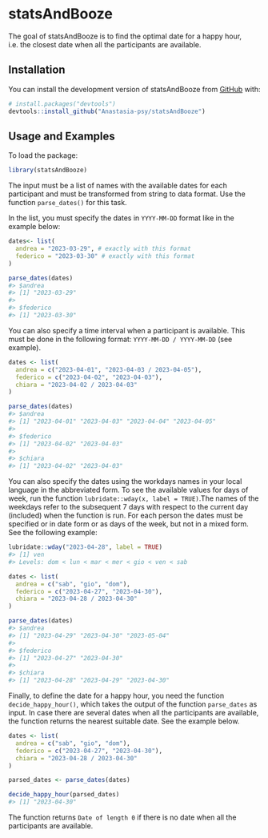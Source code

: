 
<!-- README.md is generated from README.Rmd. Please edit that file -->

# statsAndBooze

<!-- badges: start -->
<!-- badges: end -->

The goal of statsAndBooze is to find the optimal date for a happy hour,
i.e. the closest date when all the participants are available.

## Installation

You can install the development version of statsAndBooze from
[GitHub](https://github.com/) with:

``` r
# install.packages("devtools")
devtools::install_github("Anastasia-psy/statsAndBooze")
```

## Usage and Examples

To load the package:

``` r
library(statsAndBooze)
```

The input must be a list of names with the available dates for each
participant and must be transformed from string to data format. Use the
function `parse_dates()` for this task.

In the list, you must specify the dates in `YYYY-MM-DD` format like in
the example below:

``` r
dates<- list(
  andrea = "2023-03-29", # exactly with this format
  federico = "2023-03-30" # exactly with this format
)

parse_dates(dates)
#> $andrea
#> [1] "2023-03-29"
#> 
#> $federico
#> [1] "2023-03-30"
```

You can also specify a time interval when a participant is available.
This must be done in the following format: `YYYY-MM-DD / YYYY-MM-DD`
(see example).

``` r
dates <- list(
  andrea = c("2023-04-01", "2023-04-03 / 2023-04-05"),
  federico = c("2023-04-02", "2023-04-03"),
  chiara = "2023-04-02 / 2023-04-03"
)

parse_dates(dates)
#> $andrea
#> [1] "2023-04-01" "2023-04-03" "2023-04-04" "2023-04-05"
#> 
#> $federico
#> [1] "2023-04-02" "2023-04-03"
#> 
#> $chiara
#> [1] "2023-04-02" "2023-04-03"
```

You can also specify the dates using the workdays names in your local
language in the abbreviated form. To see the available values for days
of week, run the function `lubridate::wday(x, label = TRUE)`.The names
of the weekdays refer to the subsequent 7 days with respect to the
current day (included) when the function is run. For each person the
dates must be specified or in date form or as days of the week, but not
in a mixed form. See the following example:

``` r
lubridate::wday("2023-04-28", label = TRUE)
#> [1] ven
#> Levels: dom < lun < mar < mer < gio < ven < sab

dates <- list(
  andrea = c("sab", "gio", "dom"),
  federico = c("2023-04-27", "2023-04-30"),
  chiara = "2023-04-28 / 2023-04-30"
)

parse_dates(dates)
#> $andrea
#> [1] "2023-04-29" "2023-04-30" "2023-05-04"
#> 
#> $federico
#> [1] "2023-04-27" "2023-04-30"
#> 
#> $chiara
#> [1] "2023-04-28" "2023-04-29" "2023-04-30"
```

Finally, to define the date for a happy hour, you need the function
`decide_happy_hour()`, which takes the output of the function
`parse_dates` as input. In case there are several dates when all the
participants are available, the function returns the nearest suitable
date. See the example below.

``` r
dates <- list(
  andrea = c("sab", "gio", "dom"),
  federico = c("2023-04-27", "2023-04-30"),
  chiara = "2023-04-28 / 2023-04-30"
)

parsed_dates <- parse_dates(dates)

decide_happy_hour(parsed_dates)
#> [1] "2023-04-30"
```

The function returns `Date of length 0` if there is no date when all the
participants are available.
